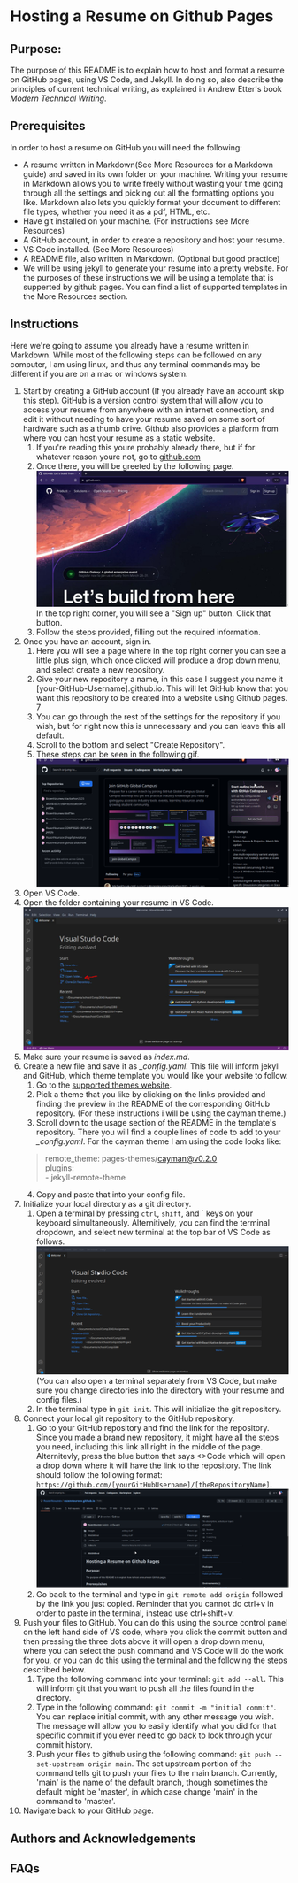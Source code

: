 # Hosting a Resume on Github Pages

## Purpose:
The purpose of this README is to explain how to host and format a resume on GitHub pages, using VS Code, and Jekyll. In doing so, also describe the principles of current technical writing, as explained in Andrew Etter's book _Modern Technical Writing_.

## Prerequisites

In order to host a resume on GitHub you will need the following:

* A resume written in Markdown(See More Resources for a Markdown guide) and saved in its own folder on your machine. Writing your resume in Markdown allows you to write freely without wasting your time going through all the settings and picking out all the formatting options you like. Markdown also lets you quickly format your document to different file types, whether you need it as a pdf, HTML, etc.
* Have git installed on your machine. (For instructions see More Resources)
* A GitHub account, in order to create a repository and host your resume.
* VS Code installed. (See More Resources)
* A README file, also written in Markdown. (Optional but good practice)
* We will be using jekyll to generate your resume into a pretty website. For the purposes of these instructions we will be using a template that is supperted by github pages. You can find a list of supported templates in the More Resources section. 

## Instructions

Here we're going to assume you already have a resume written in Markdown. While most of the following steps can be followed on any computer, I am using linux, and thus any terminal commands may be different if you are on a mac or windows system.

1. Start by creating a GitHub account (If you already have an account skip this step). GitHub is a version control system that will allow you to access your resume from anywhere with an internet connection, and edit it without needing to have your resume saved on some sort of hardware such as a thumb drive. Github also provides a platform from where you can host your resume as a static website.
    1. If you're reading this youre probably already there, but if for whatever reason youre not, go to [github.com](https://github.com/)
    2. Once there, you will be greeted by the following page. ![GitHub Home, not signed in](./Images/GitHubSignup.jpg) In the top right corner, you will see a "Sign up" button. Click that button.
    3. Follow the steps provided, filling out the required information.
2. Once you have an account, sign in. 
    1. Here you will see a page where in the top right corner you can see a little plus sign, which once clicked will produce a drop down menu, and select create a new repository. 
    2. Give your new repository a name, in this case I suggest you name it [your-GitHub-Username].github.io. This will let GitHub know that you want this repository to be created into a website using Github pages. 7
    3. You can go through the rest of the settings for the repository if you wish, but for right now this is unnecessary and you can leave this all default. 
    4. Scroll to the bottom and select "Create Repository".
    5. These steps can be seen in the following gif. ![Create Repo](./Images/CreateARepo.gif)
3. Open VS Code.
4. Open the folder containing your resume in VS Code.
    ![VS Code](./Images/VSCode.jpg)  
5. Make sure your resume is saved as _index.md_.
6. Create a new file and save it as _\_config.yaml_. This file will inform jekyll and GitHub, which theme template you would like your website to follow. 
    1. Go to the [supported themes website](https://pages.github.com/themes/).
    2. Pick a theme that you like by clicking on the links provided and finding the preview in the README of the corresponding GitHub repository. (For these instructions i will be using the cayman theme.)
    3. Scroll down to the usage section of the README in the template's repository. There you will find a couple lines of code to add to your _\_config.yaml_. For the cayman theme I am using the code looks like:  
    > remote_theme: pages-themes/cayman@v0.2.0  
    > plugins:  
    > \- jekyll-remote-theme  
    4. Copy and paste that into your config file.
7. Initialize your local directory as a git directory. 
    1. Open a terminal by pressing `ctrl`, `shift`, and ` keys on your keyboard simultaneously. Alternitively, you can find the terminal dropdown, and select new terminal at the top bar of VS Code as follows.![open term](./Images/openTerm.gif) (You can also open a terminal separately from VS Code, but make sure you change directories into the directory with your resume and config files.)
    2. In the terminal type in `git init`. This will initialize the git repository. 
8. Connect your local git repository to the GitHub repository. 
    1. Go to your GitHub repository and find the link for the repository. Since you made a brand new repository, it might have all the steps you need, including this link all right in the middle of the page. Alternitevly, press the blue  button that says <>Code which will open a drop down where it will have the link to the repository. The link should follow the following format: `https://github.com/[yourGitHubUsername]/[theRepositoryName]`. ![Copy Link](./Images/CopyLink.gif)
    2. Go back to the terminal and type in `git remote add origin` followed by the link you just copied. Reminder that you cannot do ctrl+v in order to paste in the terminal, instead use ctrl+shift+v.
9. Push your files to GitHub. You can do this using the source control panel on the left hand side of VS code, where you click the commit button and then pressing the  three dots above it will open a drop down menu, where you can select the push command and VS Code will do the work for you, or you can do this using the terminal and the following the steps described below.
    1. Type the following command into your terminal: `git add --all`. This will inform git that you want to push all the files found in the directory.
    2. Type in the following command: `git commit -m "initial commit"`. You can replace initial commit, with any other message you wish. The message will allow you to easily identify what you did for that specific commit if you ever need to go back to look through your commit history.
    3. Push your files to github using the following command: `git push --set-upstream origin main`. The set upstream portion of the command tells git to push your files to the main branch. Currently, 'main' is the name of the default branch, though sometimes the default might be 'master', in which case change 'main' in the command to 'master'.
10. Navigate back to your GitHub page. 



## Authors and Acknowledgements

## FAQs

